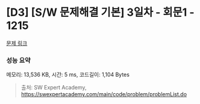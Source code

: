 # [D3] [S/W 문제해결 기본] 3일차 - 회문1 - 1215 

[문제 링크](https://swexpertacademy.com/main/code/problem/problemDetail.do?contestProbId=AV14QpAaAAwCFAYi) 

### 성능 요약

메모리: 13,536 KB, 시간: 5 ms, 코드길이: 1,104 Bytes



> 출처: SW Expert Academy, https://swexpertacademy.com/main/code/problem/problemList.do